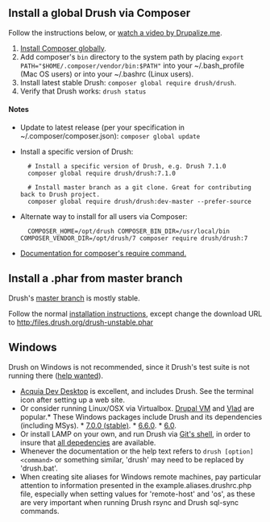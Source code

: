 Install a global Drush via Composer
------------------
Follow the instructions below, or [watch a video by Drupalize.me](https://youtu.be/eAtDaD8xz0Q).		
		
1. [Install Composer globally](https://getcomposer.org/doc/00-intro.md#globally).		
1. Add composer's `bin` directory to the system path by placing `export PATH="$HOME/.composer/vendor/bin:$PATH"` into your ~/.bash_profile (Mac OS users) or into your ~/.bashrc (Linux users).		
1. Install latest stable Drush: `composer global require drush/drush`.		
1. Verify that Drush works: `drush status`				
		
#### Notes		
* Update to latest release (per your specification in ~/.composer/composer.json): `composer global update`		
* Install a specific version of Drush:		
		
        # Install a specific version of Drush, e.g. Drush 7.1.0		
        composer global require drush/drush:7.1.0		
        		
        # Install master branch as a git clone. Great for contributing back to Drush project.		
        composer global require drush/drush:dev-master --prefer-source        		
		
* Alternate way to install for all users via Composer:		
        		
        COMPOSER_HOME=/opt/drush COMPOSER_BIN_DIR=/usr/local/bin COMPOSER_VENDOR_DIR=/opt/drush/7 composer require drush/drush:7		
		
* [Documentation for composer's require command.](http://getcomposer.org/doc/03-cli.md#require)

Install a .phar from master branch
----------------------------------

Drush's [master branch](https://github.com/drush-ops/drush/commits/master) is mostly stable.

Follow the normal [installation instructions](http://docs.drush.org/en/master/install/), except change the download URL to [http:/files.drush.org/drush-unstable.phar](https:/files.drush.org/drush-unstable.phar)

Windows
------------
Drush on Windows is not recommended, since it Drush's test suite is not running there ([help wanted](https://github.com/drush-ops/drush/issues/1612)).

* [Acquia Dev Desktop](https://www.acquia.com/downloads) is excellent, and includes Drush. See the terminal icon after setting up a web site.
* Or consider running Linux/OSX via Virtualbox. [Drupal VM](http://www.drupalvm.com/) and [Vlad](https://github.com/hashbangcode/vlad) are popular.* These Windows packages include Drush and its dependencies (including MSys).     * [7.0.0 (stable)](https://github.com/drush-ops/drush/releases/download/7.0.0/windows-7.0.0.zip).    * [6.6.0](https://github.com/drush-ops/drush/releases/download/6.6.0/windows-6.6.0.zip).    * [6.0](https://github.com/drush-ops/drush/releases/download/6.0.0/Drush-6.0-2013-08-28-Installer-v1.0.21.msi).
* Or install LAMP on your own, and run Drush via [Git's shell](https://git-for-windows.github.io/), in order to insure that [all depedencies](https://github.com/acquia/DevDesktopCommon/tree/master/bintools-win/msys/bin) are available.   
* Whenever the documentation or the help text refers to `drush [option] <command>` or something similar, 'drush' may need to be replaced by 'drush.bat'.
* When creating site aliases for Windows remote machines, pay particular attention to information presented in the example.aliases.drushrc.php file, especially when setting values for 'remote-host' and 'os', as these are very important when running Drush rsync and Drush sql-sync commands.
